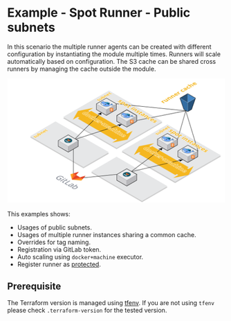 # Example - Spot Runner - Public subnets

In this scenario the multiple runner agents can be created with different configuration by instantiating the module multiple times. Runners will scale automatically based on configuration. The S3 cache can be shared cross runners by managing the cache outside the module.

![runners-cache](https://github.com/npalm/assets/raw/master/images/terraform-aws-gitlab-runner/runner-cache.png)

This examples shows:
- Usages of public subnets.
- Usages of multiple runner instances sharing a common cache.
- Overrides for tag naming.
- Registration via GitLab token.
- Auto scaling using `docker+machine` executor.
- Register runner as [protected](https://docs.gitlab.com/ee/ci/runners/configure_runners.html#prevent-runners-from-revealing-sensitive-information). 


## Prerequisite

The Terraform version is managed using [tfenv](https://github.com/Zordrak/tfenv). If you are not using `tfenv` please check `.terraform-version` for the tested version.

